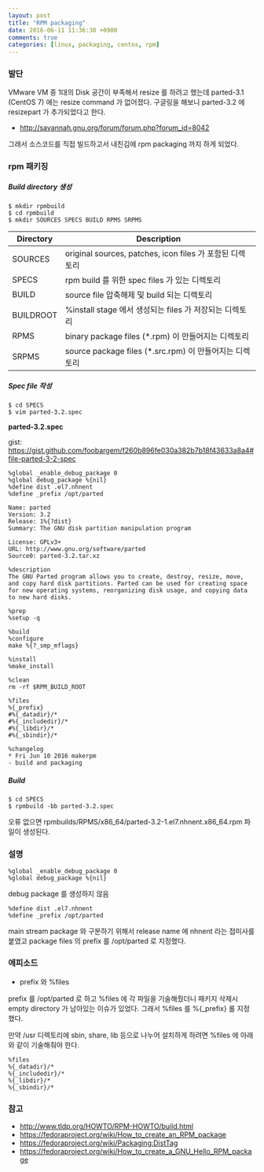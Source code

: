```yaml
---
layout: post
title: "RPM packaging"
date: 2016-06-11 11:36:38 +0900
comments: true
categories: [linux, packaging, centos, rpm]
---
```


### 발단

VMware VM 중 1대의 Disk 공간이 부족해서 resize 를 하려고 했는데 parted-3.1 (CentOS 7) 에는 resize command 가 없어졌다.
구글링을 해보니 parted-3.2 에 resizepart 가 추가되었다고 한다.

* http://savannah.gnu.org/forum/forum.php?forum_id=8042

그래서 소스코드를 직접 빌드하고서 내친김에 rpm packaging 까지 하게 되었다.


### rpm 패키징

##### Build directory 생성

    $ mkdir rpmbuild
    $ cd rpmbuild
    $ mkdir SOURCES SPECS BUILD RPMS SRPMS


<table>
  <thead>
    <tr>
      <th>Directory</th>
      <th>Description</th>
    </tr>
  </thead>
  <tbody>
    <tr>
      <td>SOURCES</td>
      <td>original sources, patches, icon files 가 포함된 디렉토리</td>
    </tr>
    <tr>
      <td>SPECS</td>
      <td>rpm build 를 위한 spec files 가 있는 디렉토리</td>
    </tr>
    <tr>
      <td>BUILD</td>
      <td>source file 압축해제 및 build 되는 디렉토리</td>
    </tr>
    <tr>
      <td>BUILDROOT</td>
      <td>%install stage 에서 생성되는 files 가 저장되는 디렉토리</td>
    </tr>
    <tr>
      <td>RPMS</td>
      <td>binary package files (*.rpm) 이 만들어지는 디렉토리</td>
    </tr>
    <tr>
      <td>SRPMS</td>
      <td>source package files (*.src.rpm) 이 만들어지는 디렉토리</td>
    </tr>
  </tbody>
</table>


##### Spec file 작성

    $ cd SPECS
    $ vim parted-3.2.spec


__parted-3.2.spec__

gist: https://gist.github.com/foobargem/f260b896fe030a382b7b18f43633a8a4#file-parted-3-2-spec

    %global _enable_debug_package 0
    %global debug_package %{nil}
    %define dist .el7.nhnent
    %define _prefix /opt/parted

    Name: parted
    Version: 3.2
    Release: 1%{?dist}
    Summary: The GNU disk partition manipulation program

    License: GPLv3+
    URL: http://www.gnu.org/software/parted
    Source0: parted-3.2.tar.xz

    %description
    The GNU Parted program allows you to create, destroy, resize, move,
    and copy hard disk partitions. Parted can be used for creating space
    for new operating systems, reorganizing disk usage, and copying data
    to new hard disks.

    %prep
    %setup -q

    %build
    %configure
    make %{?_smp_mflags}

    %install
    %make_install

    %clean
    rm -rf $RPM_BUILD_ROOT

    %files
    %{_prefix}
    #%{_datadir}/*
    #%{_includedir}/*
    #%{_libdir}/*
    #%{_sbindir}/*

    %changelog
    * Fri Jun 10 2016 makerpm
    - build and packaging


##### Build

    $ cd SPECS
    $ rpmbuild -bb parted-3.2.spec

오류 없으면 rpmbuilds/RPMS/x86_64/parted-3.2-1.el7.nhnent.x86_64.rpm 파일이 생성된다. 



### 설명

    %global _enable_debug_package 0
    %global debug_package %{nil}

debug package 를 생성하지 않음


    %define dist .el7.nhnent
    %define _prefix /opt/parted

main stream package 와 구분하기 위해서 release name 에 nhnent 라는 접미사를 붙였고
package files 의 prefix 를 /opt/parted 로 지정했다.



### 에피소드

* prefix 와 %files

prefix 를 /opt/parted 로 하고 %files 에 각 파일을 기술해줬더니
패키지 삭제시 empty directory 가 남아있는 이슈가 있었다.
그래서 %files 를 %{_prefix} 롤 지정했다.

만약 /usr 디렉토리에 sbin, share, lib 등으로 나누어 설치하게 하려면
%files 에 아래와 같이 기술해줘야 한다.

    %files
    %{_datadir}/*
    %{_includedir}/*
    %{_libdir}/*
    %{_sbindir}/*



### 참고

* http://www.tldp.org/HOWTO/RPM-HOWTO/build.html
* https://fedoraproject.org/wiki/How_to_create_an_RPM_package
* https://fedoraproject.org/wiki/Packaging:DistTag
* https://fedoraproject.org/wiki/How_to_create_a_GNU_Hello_RPM_package


